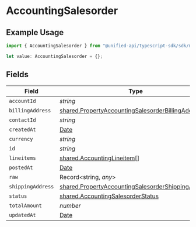 # AccountingSalesorder

## Example Usage

```typescript
import { AccountingSalesorder } from "@unified-api/typescript-sdk/sdk/models/shared";

let value: AccountingSalesorder = {};
```

## Fields

| Field                                                                                                                           | Type                                                                                                                            | Required                                                                                                                        | Description                                                                                                                     |
| ------------------------------------------------------------------------------------------------------------------------------- | ------------------------------------------------------------------------------------------------------------------------------- | ------------------------------------------------------------------------------------------------------------------------------- | ------------------------------------------------------------------------------------------------------------------------------- |
| `accountId`                                                                                                                     | *string*                                                                                                                        | :heavy_minus_sign:                                                                                                              | N/A                                                                                                                             |
| `billingAddress`                                                                                                                | [shared.PropertyAccountingSalesorderBillingAddress](../../../sdk/models/shared/propertyaccountingsalesorderbillingaddress.md)   | :heavy_minus_sign:                                                                                                              | N/A                                                                                                                             |
| `contactId`                                                                                                                     | *string*                                                                                                                        | :heavy_minus_sign:                                                                                                              | N/A                                                                                                                             |
| `createdAt`                                                                                                                     | [Date](https://developer.mozilla.org/en-US/docs/Web/JavaScript/Reference/Global_Objects/Date)                                   | :heavy_minus_sign:                                                                                                              | N/A                                                                                                                             |
| `currency`                                                                                                                      | *string*                                                                                                                        | :heavy_minus_sign:                                                                                                              | N/A                                                                                                                             |
| `id`                                                                                                                            | *string*                                                                                                                        | :heavy_minus_sign:                                                                                                              | N/A                                                                                                                             |
| `lineitems`                                                                                                                     | [shared.AccountingLineitem](../../../sdk/models/shared/accountinglineitem.md)[]                                                 | :heavy_minus_sign:                                                                                                              | N/A                                                                                                                             |
| `postedAt`                                                                                                                      | [Date](https://developer.mozilla.org/en-US/docs/Web/JavaScript/Reference/Global_Objects/Date)                                   | :heavy_minus_sign:                                                                                                              | N/A                                                                                                                             |
| `raw`                                                                                                                           | Record<string, *any*>                                                                                                           | :heavy_minus_sign:                                                                                                              | N/A                                                                                                                             |
| `shippingAddress`                                                                                                               | [shared.PropertyAccountingSalesorderShippingAddress](../../../sdk/models/shared/propertyaccountingsalesordershippingaddress.md) | :heavy_minus_sign:                                                                                                              | N/A                                                                                                                             |
| `status`                                                                                                                        | [shared.AccountingSalesorderStatus](../../../sdk/models/shared/accountingsalesorderstatus.md)                                   | :heavy_minus_sign:                                                                                                              | N/A                                                                                                                             |
| `totalAmount`                                                                                                                   | *number*                                                                                                                        | :heavy_minus_sign:                                                                                                              | N/A                                                                                                                             |
| `updatedAt`                                                                                                                     | [Date](https://developer.mozilla.org/en-US/docs/Web/JavaScript/Reference/Global_Objects/Date)                                   | :heavy_minus_sign:                                                                                                              | N/A                                                                                                                             |